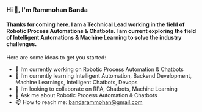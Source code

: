 ### Hi 👋, I'm Rammohan Banda
#### Thanks for coming here. I am a Technical Lead working in the field of Robotic Process Automations & Chatbots. I am current exploring the field of Intelligent Automations & Machine Learning to solve the industry challenges.

<!--
**Rammohan91/Rammohan91** is a ✨ _special_ ✨ repository because its `README.md` (this file) appears on your GitHub profile.
-->
Here are some ideas to get you started:

- 🔭 I’m currently working on Robotic Process Automation & Chatbots
- 🌱 I’m currently learning Intelligent Automation, Backend Development, Machine Learnings, Intelligent Chatbots, Devops
- 👯 I’m looking to collaborate on RPA, Chatbots, Machine Learning
- 💬 Ask me about Robotic Process Automation & Chatbots
- 📫 How to reach me: bandarammohan@gmail.com
<!--- 🤔 I’m looking for help with ...-->
<!--- 😄 Pronouns: ...-->
<!--- ⚡ Fun fact: ...-->

